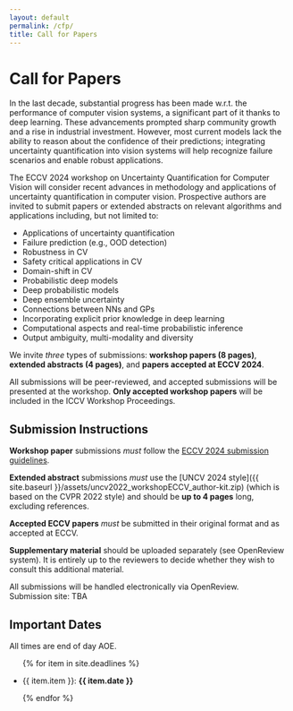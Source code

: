 ```yaml
---
layout: default
permalink: /cfp/
title: Call for Papers
---
```


# Call for Papers

In the last decade, substantial progress has been made w.r.t. the performance of computer vision systems, a significant part of it thanks to deep learning. These advancements prompted sharp community growth and a rise in industrial investment. However, most current models lack the ability to reason about the confidence of their predictions; integrating uncertainty quantification into vision systems will help recognize failure scenarios and enable robust applications.

The ECCV 2024 workshop on Uncertainty Quantification for Computer Vision will consider recent advances in methodology and applications of uncertainty quantification in computer vision. Prospective authors are invited to submit papers or extended abstracts on relevant algorithms and applications including, but not limited to:

* Applications of uncertainty quantification
* Failure prediction (e.g., OOD detection)
* Robustness in CV
* Safety critical applications in CV
* Domain-shift in CV
* Probabilistic deep models
* Deep probabilistic models
* Deep ensemble uncertainty
* Connections between NNs and GPs
* Incorporating explicit prior knowledge in deep learning
* Computational aspects and real-time probabilistic inference
* Output ambiguity, multi-modality and diversity

We invite _three_ types of submissions: **workshop papers (8 pages)**, **extended abstracts (4 pages)**, and **papers accepted at ECCV 2024**.

All submissions will be peer-reviewed, and accepted submissions will be presented at the workshop.
**Only accepted workshop papers** will be included in the ICCV Workshop Proceedings. 


## Submission Instructions

**Workshop paper** submissions _must_ follow the [ECCV 2024 submission guidelines](https://eccv.ecva.net/Conferences/2024/SubmissionPolicies).

**Extended abstract** submissions _must_ use the [UNCV 2024 style]({{ site.baseurl }}/assets/uncv2022_workshopECCV_author-kit.zip) (which is based on the CVPR 2022 style) and should be **up to 4 pages** long, excluding references.

**Accepted ECCV papers** _must_ be submitted in their original format and as accepted at ECCV.

**Supplementary material** should be uploaded separately (see OpenReview system). It is entirely up to the reviewers to decide whether they wish to consult this additional material.


All submissions will be handled electronically via OpenReview.<br/>
Submission site: TBA 

## Important Dates

All times are end of day AOE.

<ul>

{% for item in site.deadlines  %}

  <li>{{ item.item }}: <strong>{{ item.date }}</strong></li>

{% endfor %}

</ul>
